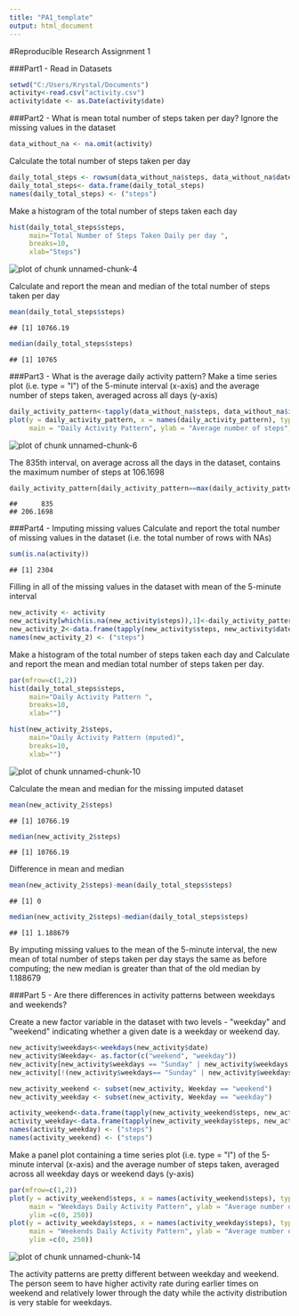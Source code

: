 ```yaml
---
title: "PA1_template"
output: html_document
---
```

#Reproducible Research Assignment 1

###Part1 - Read in Datasets

```r
setwd("C:/Users/Krystal/Documents")
activity<-read.csv("activity.csv")
activity$date <- as.Date(activity$date)
```



###Part2 - What is mean total number of steps taken per day?
Ignore the missing values in the dataset

```r
data_without_na <- na.omit(activity) 
```

Calculate the total number of steps taken per day

```r
daily_total_steps <- rowsum(data_without_na$steps, data_without_na$date) 
daily_total_steps<- data.frame(daily_total_steps)
names(daily_total_steps) <- ("steps")
```

Make a histogram of the total number of steps taken each day

```r
hist(daily_total_steps$steps, 
     main="Total Number of Steps Taken Daily per day ",
     breaks=10,
     xlab="Steps")
```

![plot of chunk unnamed-chunk-4](figure/unnamed-chunk-4-1.png) 

Calculate and report the mean and median of the total number of steps taken per day

```r
mean(daily_total_steps$steps)
```

```
## [1] 10766.19
```

```r
median(daily_total_steps$steps)
```

```
## [1] 10765
```



###Part3 - What is the average daily activity pattern?
Make a time series plot (i.e. type = "l") of the 5-minute interval (x-axis) and the average number of steps taken, averaged across all days (y-axis)

```r
daily_activity_pattern<-tapply(data_without_na$steps, data_without_na$interval, mean)
plot(y = daily_activity_pattern, x = names(daily_activity_pattern), type = "l", xlab = "5-Minute Interval", 
     main = "Daily Activity Pattern", ylab = "Average number of steps")
```

![plot of chunk unnamed-chunk-6](figure/unnamed-chunk-6-1.png) 

The 835th interval, on average across all the days in the dataset, contains the maximum number of steps at 106.1698

```r
daily_activity_pattern[daily_activity_pattern==max(daily_activity_pattern)]
```

```
##      835 
## 206.1698
```



###Part4 - Imputing missing values
Calculate and report the total number of missing values in the dataset (i.e. the total number of rows with NAs)

```r
sum(is.na(activity))
```

```
## [1] 2304
```

Filling in all of the missing values in the dataset with  mean of the 5-minute interval

```r
new_activity <- activity
new_activity[which(is.na(new_activity$steps)),1]<-daily_activity_pattern[as.character(new_activity[which(is.na(new_activity$steps)),3])] 
new_activity_2<-data.frame(tapply(new_activity$steps, new_activity$date, sum))
names(new_activity_2) <- ("steps")
```

Make a histogram of the total number of steps taken each day and Calculate and report the mean and median total number of steps taken per day.

```r
par(mfrow=c(1,2))
hist(daily_total_steps$steps, 
     main="Daily Activity Pattern ",
     breaks=10,
     xlab="")

hist(new_activity_2$steps, 
     main="Daily Activity Pattern (mputed)",
     breaks=10,
     xlab="")
```

![plot of chunk unnamed-chunk-10](figure/unnamed-chunk-10-1.png) 

Calculate the mean and median for the missing imputed dataset

```r
mean(new_activity_2$steps)
```

```
## [1] 10766.19
```

```r
median(new_activity_2$steps)
```

```
## [1] 10766.19
```

Difference in mean and median

```r
mean(new_activity_2$steps)-mean(daily_total_steps$steps)
```

```
## [1] 0
```

```r
median(new_activity_2$steps)-median(daily_total_steps$steps)
```

```
## [1] 1.188679
```

By imputing missing values to the mean of the 5-minute interval, the new mean of total number of steps taken per day stays the same as before computing; the new median is greater than that of the old median by 1.188679



###Part 5 - Are there differences in activity patterns between weekdays and weekends?

Create a new factor variable in the dataset with two levels - "weekday" and "weekend" indicating whether a given date is a weekday or weekend day.

```r
new_activity$weekdays<-weekdays(new_activity$date)
new_activity$Weekday<- as.factor(c("weekend", "weekday"))
new_activity[new_activity$weekdays == "Sunday" | new_activity$weekdays == "Saturday" ,5]<- factor("weekend")
new_activity[!(new_activity$weekdays== "Sunday" | new_activity$weekdays == "Saturday"),5 ]<- factor("weekday")

new_activity_weekend <- subset(new_activity, Weekday == "weekend") 
new_activity_weekday <- subset(new_activity, Weekday == "weekday") 

activity_weekend<-data.frame(tapply(new_activity_weekend$steps, new_activity_weekend$interval, mean))
activity_weekday<-data.frame(tapply(new_activity_weekday$steps, new_activity_weekday$interval, mean))
names(activity_weekday) <- ("steps")
names(activity_weekend) <- ("steps")
```

Make a panel plot containing a time series plot (i.e. type = "l") of the 5-minute interval (x-axis) and the average number of steps taken, averaged across all weekday days or weekend days (y-axis)

```r
par(mfrow=c(1,2))
plot(y = activity_weekend$steps, x = names(activity_weekend$steps), type = "l", xlab = "5-Minute Interval", 
     main = "Weekdays Daily Activity Pattern", ylab = "Average number of steps", 
     ylim =c(0, 250))
plot(y = activity_weekday$steps, x = names(activity_weekday$steps), type = "l", xlab = "5-Minute Interval", 
     main = "Weekends Daily Activity Pattern", ylab = "Average number of steps", 
     ylim =c(0, 250))
```

![plot of chunk unnamed-chunk-14](figure/unnamed-chunk-14-1.png) 

The activity patterns are pretty different between weekday and weekend. The person seem to have higher activity rate during earlier times on weekend and relatively lower through the daty while the activity distribution is very stable for weekdays.

